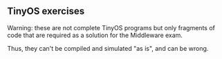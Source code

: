 ## TinyOS exercises

Warning: these are not complete TinyOS programs but only fragments of code that are required as a solution for the Middleware exam.

Thus, they can't be compiled and simulated "as is", and can be wrong.
